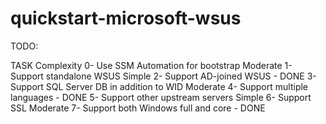# quickstart-microsoft-wsus

TODO:

TASK                                                                   Complexity
0- Use SSM Automation for bootstrap                                    Moderate
1- Support standalone WSUS                                             Simple
2- Support AD-joined WSUS -                                            DONE
3- Support SQL Server DB in addition to WID                            Moderate
4- Support multiple languages -                                        DONE
5- Support other upstream servers                                      Simple
6- Support SSL                                                         Moderate
7- Support both Windows full and core -                                DONE